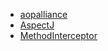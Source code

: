 * [aopalliance](spring-aop/aopalliance.md)
* [AspectJ](spring-aop/AspectJ.md)
* [MethodInterceptor](spring-aop/MethodInterceptor.md)

